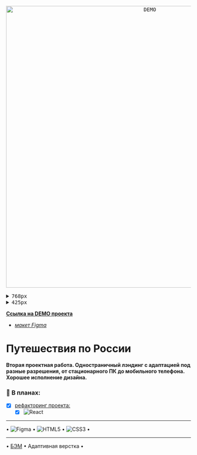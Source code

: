 <p align="center"><kbd> <img width="768" height="auto" align="center" src="./DEMO.gif" alt="DEMO"> </kbd></p>

<details>  <summary> <kbd>768px</kbd> </summary>
<p align="center"><kbd> <img width="768" height="auto" align="center" src="./DEMO-768.gif" alt="DEMO"> </kbd></p>
</details>

<details>  <summary> <kbd>425px</kbd> </summary>
<p align="center"><kbd> <img width="425" height="auto" align="center" src="./DEMO-425.gif" alt="DEMO"> </kbd></p>
</details>

**[Ссылка на DEMO проекта](https://cactys.github.io/russian-travel/)**
  - *[макет Figma](https://www.figma.com/file/5S2WSbEFL6awjVWJ0NWL8Q/Sprint-3_-Russia-_-desktop-%2B-mobile?node-id=28503%3A0)*

# Путешествия по России
**Вторая проектная работа. Одностраничный лэндинг с адаптацией под разные разрешения, от стационарного ПК до мобильного телефона. Хорошее исполнение дизайна.**

### :page_facing_up: **В планах:**
  - [x] [рефакторинг проекта:](https://github.com/cactys/react-russian-travel)
      - [x] ![React](https://img.shields.io/badge/react-%2320232a.svg?style=for-the-badge&logo=react&logoColor=%2361DAFB)

___
• ![Figma](https://img.shields.io/badge/figma-%23F24E1E.svg?style=for-the-badge&logo=figma&logoColor=white) • ![HTML5](https://img.shields.io/badge/html5-%23E34F26.svg?style=for-the-badge&logo=html5&logoColor=white) • ![CSS3](https://img.shields.io/badge/css3-%231572B6.svg?style=for-the-badge&logo=css3&logoColor=white) •

____
• <a href="https://ru.bem.info/" target="_blank">БЭМ</a> • Адаптивная верстка •
